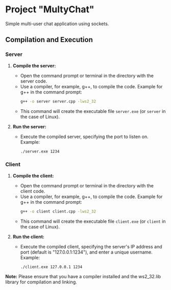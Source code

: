 # Project "MultyChat"

Simple multi-user chat application using sockets.

## Compilation and Execution

### Server

1. **Compile the server:**
   - Open the command prompt or terminal in the directory with the server code.
   - Use a compiler, for example, g++, to compile the code. Example for g++ in the command prompt:
     ```bash
     g++ -o server server.cpp -lws2_32
     ```
   - This command will create the executable file `server.exe` (or `server` in the case of Linux).

2. **Run the server:**
   - Execute the compiled server, specifying the port to listen on. Example:
     ```bash
     ./server.exe 1234
     ```

### Client

1. **Compile the client:**
   - Open the command prompt or terminal in the directory with the client code.
   - Use a compiler, for example, g++, to compile the code. Example for g++ in the command prompt:
     ```bash
     g++ -o client client.cpp -lws2_32
     ```
   - This command will create the executable file `client.exe` (or `client` in the case of Linux).

2. **Run the client:**
   - Execute the compiled client, specifying the server's IP address and port (default is "127.0.0.1:1234"), and enter a unique username. Example:
     ```bash
     ./client.exe 127.0.0.1 1234
     ```

**Note:** Please ensure that you have a compiler installed and the ws2_32.lib library for compilation and linking.
